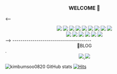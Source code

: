### <p align="center"> WELCOME 👋 </p>

<!-- # <p align="center"> 💻TECH STACK💻 </p> -->
<--
 <div align ="center">
  <img src="https://img.shields.io/badge/React-61DAFB?style=flat-square&logo=React&logoColor=white"/>
  <img src="https://img.shields.io/badge/JavaScript-F7DF1E?style=flat-square&logo=JavaScript&logoColor=white"/>
  <img src="https://img.shields.io/badge/Redux-764ABC?style=flat-square&logo=Redux&logoColor=#764ABC"/>
  <img src="https://img.shields.io/badge/HTML-E34F26?style=flat-square&logo=HTML5&logoColor=white"/>
  <img src="https://img.shields.io/badge/CSS-1572B6?style=flat-square&logo=CSS3&logoColor=white"/>
  <img src="https://img.shields.io/badge/PostCSS-DD3A0A?style=flat-square&logo=PostCSS&logoColor=white"/>
  <img src="https://img.shields.io/badge/styled-components-DB7093?style=flat-square&logo=styled-components&logoColor=white"/>
  <img src="https://img.shields.io/badge/Git-F05032?style=flat-square&logo=Git&logoColor=white"/>
  <img src="https://img.shields.io/badge/Vue-3DDC84?style=flat-square&logo=Vue&logoColor=white"/>
  
  </div>
  <div align ="center">
 <img src="https://img.shields.io/badge/Python-3776AB?style=flat-square&logo=Python&logoColor=white"/>
  <img src="https://img.shields.io/badge/Java-007396?style=flat-square&logo=Java&logoColor=white"/>
 <img src="https://img.shields.io/badge/C-A8B9CC?style=flat-square&logo=C&logoColor=white"/>
  <img src="https://img.shields.io/badge/Android-3DDC84?style=flat-square&logo=Android&logoColor=white"/>
  <img src="https://img.shields.io/badge/AWS-232F3E?style=flat-square&logo=Amazon AWS&logoColor=white"/>
  <img src="https://img.shields.io/badge/MySQL-4479A1?style=flat-square&logo=MySQL&logoColor=white"/>
  
  </div>
-->
---------------------------------------  
  <div align ="center">
🎈BLOG
  </div>
  .
  <div align ="center">
  <a href="https://velog.io/@kbs2082"> <img src="https://img.shields.io/badge/Velog-20c997?style=flat-square&logo=Vimeo&logoColor=white"/> </a>
  <a href="https://github.com/kimbumsoo0820"> <img src="https://img.shields.io/badge/GitHub-181717?style=flat-square&logo=GitHub&logoColor=white"/> </a>
  </div>
  
  ![kimbumsoo0820 GitHub stats](https://github-readme-stats.vercel.app/api?username=kimbumsoo0820)
[![Hits](https://hits.seeyoufarm.com/api/count/incr/badge.svg?url=https%3A%2F%2Fgithub.com%2Fha3158987&count_bg=%2379C83D&title_bg=%23555555&icon=&icon_color=%23E7E7E7&title=hits&edge_flat=false)](https://hits.seeyoufarm.com)


<!-- ---------------------------------------  
  <div align ="center">
 🙋‍♂️Me
  </div>
  .
  <div align ="center">
  <a href="https://www.instagram.com/kbumsoo_0820/"> <img src="https://img.shields.io/badge/Instagram-E4405F?style=flat-square&logo=Instagram&logoColor=white"/> </a>

  </div> -->
